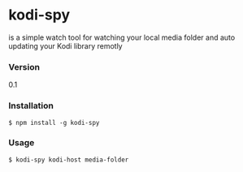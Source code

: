 # kodi-spy

is a simple watch tool for watching your local media folder and auto updating your Kodi library remotly

### Version
0.1

### Installation

```shell
$ npm install -g kodi-spy
```

### Usage
```shell
$ kodi-spy kodi-host media-folder
```
